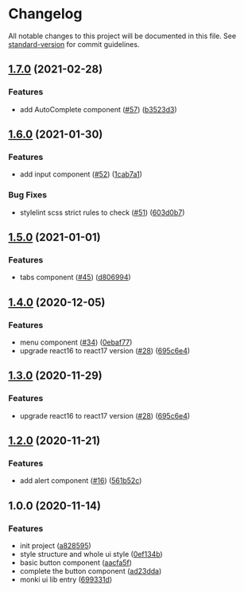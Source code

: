# Changelog

All notable changes to this project will be documented in this file. See [standard-version](https://github.com/conventional-changelog/standard-version) for commit guidelines.

## [1.7.0](https://github.com/Jacky-Summer/monki-ui/compare/v1.6.0...v1.7.0) (2021-02-28)


### Features

* add AutoComplete component ([#57](https://github.com/Jacky-Summer/monki-ui/issues/57)) ([b3523d3](https://github.com/Jacky-Summer/monki-ui/commit/b3523d38303411bbb86d5fc5b0ea9c381470a01a))

## [1.6.0](https://github.com/Jacky-Summer/monki-ui/compare/v1.5.0...v1.6.0) (2021-01-30)

### Features

- add input component ([#52](https://github.com/Jacky-Summer/monki-ui/issues/52)) ([1cab7a1](https://github.com/Jacky-Summer/monki-ui/commit/1cab7a1d5b4708f5b1e55dfd2b8c78a74efff480))

### Bug Fixes

- stylelint scss strict rules to check ([#51](https://github.com/Jacky-Summer/monki-ui/issues/51)) ([603d0b7](https://github.com/Jacky-Summer/monki-ui/commit/603d0b7a81c391c988d0eb1c7136fd0f8f113c98))

## [1.5.0](https://github.com/Jacky-Summer/monki-ui/compare/v1.4.0...v1.5.0) (2021-01-01)

### Features

- tabs component ([#45](https://github.com/Jacky-Summer/monki-ui/issues/45)) ([d806994](https://github.com/Jacky-Summer/monki-ui/commit/d806994daa07afc50cb2d926033c183d0f253ff8))

## [1.4.0](https://github.com/Jacky-Summer/monki-ui/compare/v1.2.0...v1.4.0) (2020-12-05)

### Features

- menu component ([#34](https://github.com/Jacky-Summer/monki-ui/issues/34)) ([0ebaf77](https://github.com/Jacky-Summer/monki-ui/commit/0ebaf77d6402eab075e61a3f06984b052042c24a))
- upgrade react16 to react17 version ([#28](https://github.com/Jacky-Summer/monki-ui/issues/28)) ([695c6e4](https://github.com/Jacky-Summer/monki-ui/commit/695c6e4c8d3d7036ceae2683dd52a487cc36eeb9))

## [1.3.0](https://github.com/Jacky-Summer/monki-ui/compare/v1.2.0...v1.3.0) (2020-11-29)

### Features

- upgrade react16 to react17 version ([#28](https://github.com/Jacky-Summer/monki-ui/issues/28)) ([695c6e4](https://github.com/Jacky-Summer/monki-ui/commit/695c6e4c8d3d7036ceae2683dd52a487cc36eeb9))

## [1.2.0](https://github.com/Jacky-Summer/monki-ui/compare/v1.0.0...v1.1.0) (2020-11-21)

### Features

- add alert component ([#16](https://github.com/Jacky-Summer/monki-ui/issues/16)) ([561b52c](https://github.com/Jacky-Summer/monki-ui/commit/561b52cc1e4c13519e9651c477c9a6224bd39afd))

## 1.0.0 (2020-11-14)

### Features

- init project ([a828595](https://github.com/Jacky-Summer/monki-ui/commit/a828595a7124ff585062957035e17c35a8b903d4))
- style structure and whole ui style ([0ef134b](https://github.com/Jacky-Summer/monki-ui/commit/0ef134b3ce9943b57fd09eab3c7ba47c01f6ead5))
- basic button component ([aacfa5f](https://github.com/Jacky-Summer/monki-ui/commit/aacfa5f078e4b74a18fb99a9dfe7a9259d6afa30))
- complete the button component ([ad23dda](https://github.com/Jacky-Summer/monki-ui/commit/ad23dda6e26617f5a69dc35f4348bc2841d4d4d1))
- monki ui lib entry ([699331d](https://github.com/Jacky-Summer/monki-ui/commit/699331d204b637f1cdc395a619af4738ae09f1e5))
